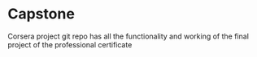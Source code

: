 # Capstone
Corsera project git repo has all the functionality and working of the final project of the professional certificate 
